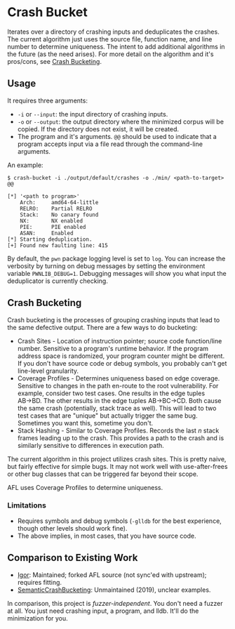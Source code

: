 # Crash Bucket

Iterates over a directory of crashing inputs and deduplicates the crashes. The
current algorithm just uses the source file, function name, and line number to
determine uniqueness. The intent to add additional algorithms in the future
(as the need arises). For more detail on the algorithm and it's pros/cons, see
[Crash Bucketing](#crash-bucketing).

## Usage

It requires three arguments:

- `-i` or `--input`: the input directory of crashing inputs.
- `-o` or `--output`: the output directory where the minimized corpus will be
  copied. If the directory does not exist, it will be created.
- The program and it's arguments. `@@` should be used to indicate that a program
  accepts input via a file read through the command-line arguments.

An example:

```shell
$ crash-bucket -i ./output/default/crashes -o ./min/ <path-to-target> @@

[*] '<path to program>'
    Arch:     amd64-64-little
    RELRO:    Partial RELRO
    Stack:    No canary found
    NX:       NX enabled
    PIE:      PIE enabled
    ASAN:     Enabled
[*] Starting deduplication.
[+] Found new faulting line: 415
```

By default, the `pwn` package logging level is set to `log`. You can increase
the verbosity by turning on debug messages by setting the environment variable
`PWNLIB_DEBUG=1`. Debugging messages will show you what input the deduplicator
is currently checking.

## Crash Bucketing

Crash bucketing is the processes of grouping crashing inputs that lead to the
same defective output. There are a few ways to do bucketing:

- Crash Sites - Location of instruction pointer; source code function/line
  number. Sensitive to a program's runtime behavior. If the program address
  space is randomized, your program counter might be different. If you don't
  have source code or debug symbols, you probably can't get line-level
  granularity.
- Coverage Profiles - Determines uniqueness based on edge coverage. Sensitive to
  changes in the path en-route to the root vulnerability. For example, consider
  two test cases. One results in the edge tuples AB→BD. The other results in the
  edge tuples AB→BC→CD. Both cause the same crash (potentially, stack trace as
  well). This will lead to two test cases that are "unique" but actually trigger
  the same bug. Sometimes you want this, sometime you don't.
- Stack Hashing - Similar to Coverage Profiles. Records the last *n* stack
  frames leading up to the crash. This provides a path to the crash and is
  similarly sensitive to differences in execution path.

The current algorithm in this project utilizes crash sites. This is pretty
naive, but fairly effective for simple bugs. It may not work well with
use-after-frees or other bug classes that can be triggered far beyond their
scope.

AFL uses Coverage Profiles to determine uniqueness.

### Limitations

- Requires symbols and debug symbols (`-glldb` for the best experience, though
  other levels should work fine).
- The above implies, in most cases, that you have source code.

## Comparison to Existing Work

- [Igor][igor]: Maintained; forked AFL source (not sync'ed with upstream);
  requires fitting.
- [SemanticCrashBucketing][semanticcrashbucketing]: Unmaintained (2019), unclear
  examples.

In comparison, this project is *fuzzer-independent*. You don't need a fuzzer at
all. You just need crashing input, a program, and lldb. It'll do the
minimization for you.

[igor]: https://github.com/HexHive/Igor
[semanticcrashbucketing]: https://github.com/squaresLab/SemanticCrashBucketing

